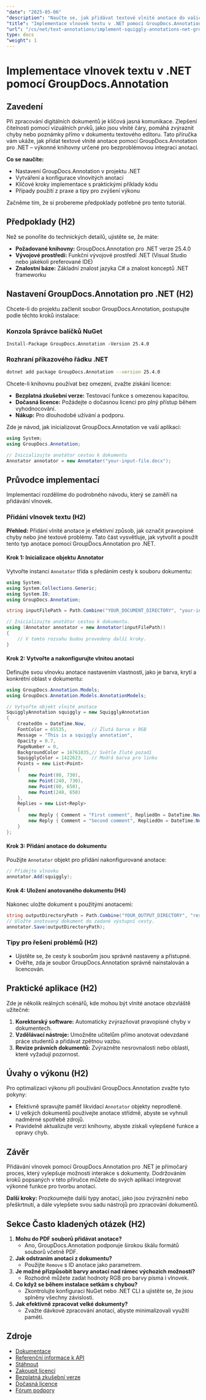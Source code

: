 ```yaml
---
"date": "2025-05-06"
"description": "Naučte se, jak přidávat textové vlnité anotace do vašich .NET aplikací pomocí GroupDocs.Annotation pro lepší čitelnost dokumentů a zpětnou vazbu."
"title": "Implementace vlnovek textu v .NET pomocí GroupDocs.Annotation"
"url": "/cs/net/text-annotations/implement-squiggly-annotations-net-groupdocs/"
type: docs
"weight": 1
---
```


# Implementace vlnovek textu v .NET pomocí GroupDocs.Annotation

## Zavedení
Při zpracování digitálních dokumentů je klíčová jasná komunikace. Zlepšení čitelnosti pomocí vizuálních prvků, jako jsou vlnité čáry, pomáhá zvýraznit chyby nebo poznámky přímo v dokumentu textového editoru. Tato příručka vám ukáže, jak přidat textové vlnité anotace pomocí GroupDocs.Annotation pro .NET – výkonné knihovny určené pro bezproblémovou integraci anotací.

**Co se naučíte:**
- Nastavení GroupDocs.Annotation v projektu .NET
- Vytváření a konfigurace vlnovitých anotací
- Klíčové kroky implementace s praktickými příklady kódu
- Případy použití z praxe a tipy pro zvýšení výkonu

Začněme tím, že si probereme předpoklady potřebné pro tento tutoriál.

## Předpoklady (H2)
Než se ponoříte do technických detailů, ujistěte se, že máte:

- **Požadované knihovny:** GroupDocs.Annotation pro .NET verze 25.4.0
- **Vývojové prostředí:** Funkční vývojové prostředí .NET (Visual Studio nebo jakékoli preferované IDE)
- **Znalostní báze:** Základní znalost jazyka C# a znalost konceptů .NET frameworku

## Nastavení GroupDocs.Annotation pro .NET (H2)
Chcete-li do projektu začlenit soubor GroupDocs.Annotation, postupujte podle těchto kroků instalace:

### Konzola Správce balíčků NuGet
```
Install-Package GroupDocs.Annotation -Version 25.4.0
```

### Rozhraní příkazového řádku .NET
```bash
dotnet add package GroupDocs.Annotation --version 25.4.0
```

Chcete-li knihovnu používat bez omezení, zvažte získání licence:
- **Bezplatná zkušební verze:** Testovací funkce s omezenou kapacitou.
- **Dočasná licence:** Požádejte o dočasnou licenci pro plný přístup během vyhodnocování.
- **Nákup:** Pro dlouhodobé užívání a podporu.

Zde je návod, jak inicializovat GroupDocs.Annotation ve vaší aplikaci:
```csharp
using System;
using GroupDocs.Annotation;

// Inicializujte anotátor cestou k dokumentu
Annotator annotator = new Annotator("your-input-file.docx");
```

## Průvodce implementací
Implementaci rozdělíme do podrobného návodu, který se zaměří na přidávání vlnovek.

### Přidání vlnovek textu (H2)
**Přehled:**
Přidání vlnité anotace je efektivní způsob, jak označit pravopisné chyby nebo jiné textové problémy. Tato část vysvětluje, jak vytvořit a použít tento typ anotace pomocí GroupDocs.Annotation pro .NET.

#### Krok 1: Inicializace objektu Annotator 
Vytvořte instanci `Annotator` třída s předáním cesty k souboru dokumentu:
```csharp
using System;
using System.Collections.Generic;
using System.IO;
using GroupDocs.Annotation;

string inputFilePath = Path.Combine("YOUR_DOCUMENT_DIRECTORY", "your-input-file.docx");

// Inicializujte anotátor cestou k dokumentu.
using (Annotator annotator = new Annotator(inputFilePath))
{
    // V tomto rozsahu budou provedeny další kroky.
}
```

#### Krok 2: Vytvořte a nakonfigurujte vlnitou anotaci 
Definujte svou vlnovku anotace nastavením vlastností, jako je barva, krytí a konkrétní oblast v dokumentu:
```csharp
using GroupDocs.Annotation.Models;
using GroupDocs.Annotation.Models.AnnotationModels;

// Vytvořte objekt vlnité anotace
SquigglyAnnotation squiggly = new SquigglyAnnotation
{
    CreatedOn = DateTime.Now,
    FontColor = 65535,         // Žlutá barva v RGB
    Message = "This is a squiggly annotation",
    Opacity = 0.7,
    PageNumber = 0,
    BackgroundColor = 16761035,// Světle žluté pozadí
    SquigglyColor = 1422623,   // Modrá barva pro linku
    Points = new List<Point>
    {
        new Point(80, 730),
        new Point(240, 730),
        new Point(80, 650),
        new Point(240, 650)
    },
    Replies = new List<Reply>
    {
        new Reply { Comment = "First comment", RepliedOn = DateTime.Now },
        new Reply { Comment = "Second comment", RepliedOn = DateTime.Now }
    }
};
```

#### Krok 3: Přidání anotace do dokumentu 
Použijte `Annotator` objekt pro přidání nakonfigurované anotace:
```csharp
// Přidejte vlnovku
annotator.Add(squiggly);
```

#### Krok 4: Uložení anotovaného dokumentu (H4)
Nakonec uložte dokument s použitými anotacemi:
```csharp
string outputDirectoryPath = Path.Combine("YOUR_OUTPUT_DIRECTORY", "result" + Path.GetExtension(inputFilePath));
// Uložte anotovaný dokument do zadané výstupní cesty.
annotator.Save(outputDirectoryPath);
```

### Tipy pro řešení problémů (H2)
- Ujistěte se, že cesty k souborům jsou správně nastaveny a přístupné.
- Ověřte, zda je soubor GroupDocs.Annotation správně nainstalován a licencován.

## Praktické aplikace (H2)
Zde je několik reálných scénářů, kde mohou být vlnité anotace obzvláště užitečné:
1. **Korektorský software:** Automaticky zvýrazňovat pravopisné chyby v dokumentech.
2. **Vzdělávací nástroje:** Umožněte učitelům přímo anotovat odevzdané práce studentů a přidávat zpětnou vazbu.
3. **Revize právních dokumentů:** Zvýrazněte nesrovnalosti nebo oblasti, které vyžadují pozornost.

## Úvahy o výkonu (H2)
Pro optimalizaci výkonu při používání GroupDocs.Annotation zvažte tyto pokyny:
- Efektivně spravujte paměť likvidací `Annotator` objekty neprodleně.
- U velkých dokumentů používejte anotace střídmě, abyste se vyhnuli nadměrné spotřebě zdrojů.
- Pravidelně aktualizujte verzi knihovny, abyste získali vylepšené funkce a opravy chyb.

## Závěr
Přidávání vlnovek pomocí GroupDocs.Annotation pro .NET je přímočarý proces, který vylepšuje možnosti interakce s dokumenty. Dodržováním kroků popsaných v této příručce můžete do svých aplikací integrovat výkonné funkce pro tvorbu anotací.

**Další kroky:**
Prozkoumejte další typy anotací, jako jsou zvýraznění nebo přeškrtnutí, a dále vylepšete svou sadu nástrojů pro zpracování dokumentů.

## Sekce Často kladených otázek (H2)
1. **Mohu do PDF souborů přidávat anotace?**
   - Ano, GroupDocs.Annotation podporuje širokou škálu formátů souborů včetně PDF.
2. **Jak odstraním anotaci z dokumentu?**
   - Použijte `Remove` s ID anotace jako parametrem.
3. **Je možné přizpůsobit barvy anotací nad rámec výchozích možností?**
   - Rozhodně můžete zadat hodnoty RGB pro barvy písma i vlnovek.
4. **Co když se během instalace setkám s chybou?**
   - Zkontrolujte konfiguraci NuGet nebo .NET CLI a ujistěte se, že jsou splněny všechny závislosti.
5. **Jak efektivně zpracovat velké dokumenty?**
   - Zvažte dávkové zpracování anotací, abyste minimalizovali využití paměti.

## Zdroje
- [Dokumentace](https://docs.groupdocs.com/annotation/net/)
- [Referenční informace k API](https://reference.groupdocs.com/annotation/net/)
- [Stáhnout](https://releases.groupdocs.com/annotation/net/)
- [Zakoupit licenci](https://purchase.groupdocs.com/buy)
- [Bezplatná zkušební verze](https://releases.groupdocs.com/annotation/net/)
- [Dočasná licence](https://purchase.groupdocs.com/temporary-license/)
- [Fórum podpory](https://forum.groupdocs.com/c/annotation/)